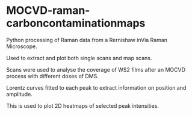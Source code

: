 # MOCVD-raman-carboncontaminationmaps

Python processing of Raman data from a Rernishaw inVia Raman Microscope.

Used to extract and plot both single scans and map scans.

Scans were used to analyse the coverage of WS2 films after an MOCVD process with different doses of DMS. 


Lorentz curves fitted to each peak to extract information on position and amplitude.

This is used to plot 2D heatmaps of selected peak intensities.
